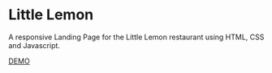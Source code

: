 # Little Lemon 

A responsive Landing Page for the Little Lemon restaurant using HTML, CSS and Javascript.

[DEMO](https://jh-488.github.io/little-lemon-js/)